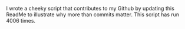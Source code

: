 I wrote a cheeky script that contributes to my Github by updating this ReadMe to illustrate why more than commits matter. This script has run 4006 times.